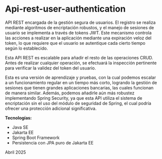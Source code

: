 # Api-rest-user-authentication

API REST encargada de la gestión segura de usuarios. El registro se realiza mediante algoritmos de encriptación robustos, y el manejo de sesiones de usuario se implementa a través de tokens JWT. Este mecanismo controla las acciones a realizar en la aplicación mediante una expiración veloz del token, lo que requiere que el usuario se autentique cada cierto tiempo según lo establecido.

Esta API REST es escalable para añadir el resto de las operaciones CRUD. Antes de realizar cualquier operación, se efectuará la inspección pertinente para verificar la validez del token del usuario.

Esta es una versión de aprendizaje y pruebas, con la cual podemos escalar a un funcionamiento regular en un tiempo más corto, logrando la gestión de sesiones que tienen grandes aplicaciones bancarias, las cuales funcionan de manera similar. Además, podemos añadirle aún más robustez implementando Spring Security, ya que esta API utiliza el sistema de encriptación sin el uso del módulo de seguridad de Spring, el cual podría ofrecer una protección adicional significativa.

**Tecnologías:**

* Java SE
* Jakarta EE
* Spring Boot Framework
* Persistencia con JPA puro de Jakarta EE

Abril 2025
